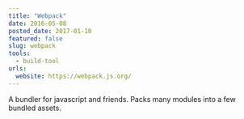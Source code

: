 ```yaml
---
title: "Webpack"
date: 2016-05-08
posted_date: 2017-01-10
featured: false
slug: webpack
tools:
  - build-tool
urls:
  website: https://webpack.js.org/
---
```


A bundler for javascript and friends. Packs many modules into a few bundled assets.
